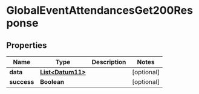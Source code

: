 

# GlobalEventAttendancesGet200Response


## Properties

Name | Type | Description | Notes
------------ | ------------- | ------------- | -------------
**data** | [**List&lt;Datum11&gt;**](Datum11.md) |  |  [optional]
**success** | **Boolean** |  |  [optional]



